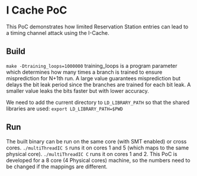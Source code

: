 # I Cache PoC
This PoC demonstrates how limited Reservation Station entries can lead to
a timing channel attack using the I-Cache.

## Build
`make -Dtraining_loops=1000000`
training_loops is a program parameter which determines how many times a branch
is trained to ensure misprediction for N+1th run. A large value guarantees
misprediction but delays the bit leak period since the branches are trained for
each bit leak. A smaller value leaks the bits faster but with lower accuracy.

We need to add the current directory to `LD_LIBRARY_PATH` so that the shared
libraries are used: `export LD_LIBRARY_PATH=$PWD`

## Run
The built binary can be run on the same core (with SMT enabled) or cross cores.
`./multiThreadIC S` runs it on cores 1 and 5 (which maps to the same physical
core).
`./multiThreadIC C` runs it on cores 1 and 2.
This PoC is developed for a 8 core (4 Physical cores) machine, so the numbers
need to be changed if the mappings are different.
